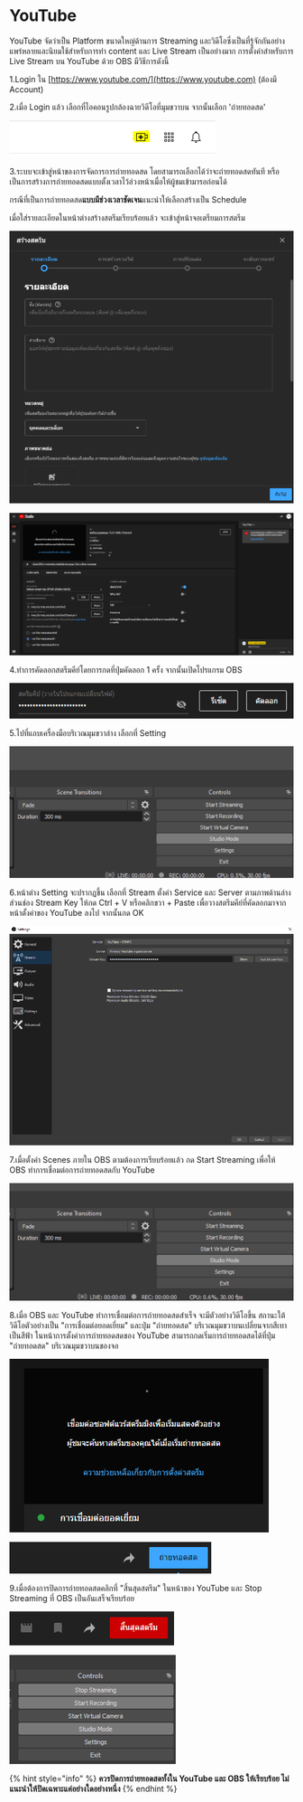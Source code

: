 # YouTube

YouTube จัดว่าเป็น Platform ขนาดใหญ่ด้านการ Streaming และวิดีโอซึ่งเป็นที่รู้จักกันอย่างแพร่หลายและนิยมใช้สำหรับการทำ content และ Live Stream เป็นอย่างมาก การตั้งค่าสำหรับการ Live Stream บน YouTube ด้วย OBS มีวิธีการดังนี้

1.Login ใน [https://www.youtube.com/](https://www.youtube.com) (ต้องมี Account)

2.เมื่อ Login แล้ว เลือกที่ไอคอนรูปกล้องฉายวิดีโอที่มุมขวาบน จากนั้นเลือก 'ถ่ายทอดสด'

![](<../.gitbook/assets/image (201) (1) (1).png>)

3.ระบบจะเข้าสู่หน้าของการจัดการการถ่ายทอดสด โดยสามารถเลือกได้ว่าจะถ่ายทอดสดทันที หรือเป็นการสร้างการถ่ายทอดสดแบบตั้งเวลาไว้ล่วงหน้าเมื่อให้ผู้ชมเข้ามารอก่อนได้

กรณีที่เป็นการถ่ายทอดสด**แบบมีช่วงเวลาชัดเจน**แนะนำให้เลือกสร้างเป็น Schedule

เมื่อใส่รายละเอียดในหน้าต่างสร้างสตรีมเรียบร้อยแล้ว จะเข้าสู่หน้าจอเตรียมการสตรีม

![หน้าต่างการตั้งค่าวิดีโอการถ่ายทอดสด](<../.gitbook/assets/image (208) (1) (1).png>)

![ตัวอย่างหน้าจอเตรียมการสตรีม](<../.gitbook/assets/image (200) (1).png>)

4.ทำการคัดลอกสตรีมคีย์โดยการกดที่ปุ่มคัดลอก 1 ครั้ง จากนั้นเปิดโปรแกรม OBS

![](<../.gitbook/assets/image (202) (1) (1) (1).png>)

5.ไปที่แถบเครื่องมือบริเวณมุมขวาล่าง เลือกที่ Setting

![](<../.gitbook/assets/image (197) (1) (1) (1).png>)

6.หน้าต่าง Setting จะปรากฏขึ้น เลือกที่ Stream ตั้งค่า Service และ Server ตามภาพด้านล่าง ส่วนช่อง Stream Key ให้กด Ctrl + V หรือคลิกขวา + Paste เพื่อวางสตรีมคีย์ที่คัดลอกมาจากหน้าตั้งค่าของ YouTube ลงไป จากนั้นกด OK

![](<../.gitbook/assets/image (199) (1) (1) (1) (1).png>)

7.เมื่อตั้งค่า Scenes ภายใน OBS ตามต้องการเรียบร้อยแล้ว กด Start Streaming เพื่อให้ OBS ทำการเชื่อมต่อการถ่ายทอดสดกับ YouTube

![](<../.gitbook/assets/image (195).png>)

8.เมื่อ OBS และ YouTube ทำการเชื่อมต่อการถ่ายทอดสดสำเร็จ จะมีตัวอย่างวิดีโอขึ้น สถานะใต้วิดีโอตัวอย่างเป็น "การเชื่อมต่อยอดเยี่ยม" และปุ่ม "ถ่ายทอดสด" บริเวณมุมขวาบนเปลี่ยนจากสีเทาเป็นสีฟ้า ในหน้าการตั้งค่าการถ่ายทอดสดของ YouTube สามารถกดเริ่มการถ่ายทอดสดได้ที่ปุ่ม "ถ่ายทอดสด" บริเวณมุมขวาบนของจอ

![ตัวอย่างวิดีโอขึ้น สถานะใต้วิดีโอตัวอย่างเป็น "การเชื่อมต่อยอดเยี่ยม"](<../.gitbook/assets/image (205).png>)

![ปุ่ม "ถ่ายทอดสด" บริเวณมุมขวาบนเปลี่ยนจากสีเทาเป็นสีฟ้า](<../.gitbook/assets/image (210) (1).png>)

9.เมื่อต้องการปิดการถ่ายทอดสดคลิกที่ "สิ้นสุดสตรีม" ในหน้าของ YouTube และ Stop Streaming ที่ OBS เป็นอันเสร็จเรียบร้อย

!["สิ้นสุดสตรีม" ในหน้าของ YouTube บริเวณมุมขวาบน](<../.gitbook/assets/image (209) (1) (1).png>)

![Stop Streaming ที่ OBS](<../.gitbook/assets/image (207) (1) (1).png>)

{% hint style="info" %}
**ควรปิดการถ่ายทอดสดทั้งใน YouTube และ OBS ให้เรียบร้อย ไม่แนะนำให้ปิดเฉพาะแค่อย่างใดอย่างหนึ่ง**
{% endhint %}
